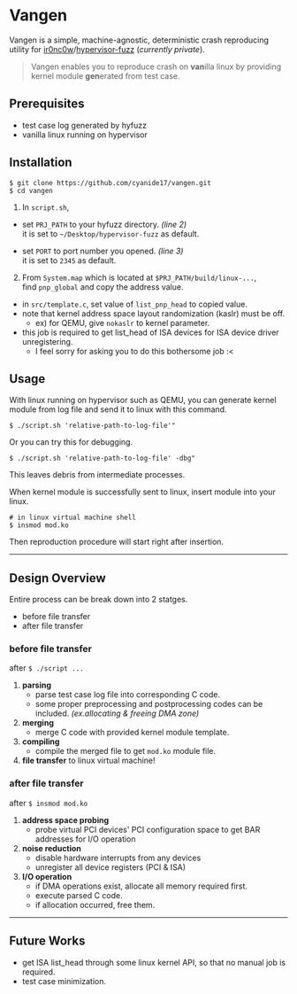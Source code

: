 # Vangen
Vangen is a simple, machine-agnostic, deterministic  crash reproducing utility for [ir0nc0w](https://github.com/ir0nc0w)/[hypervisor-fuzz](https://github.com/ir0nc0w/hypervisor-fuzz) (_currently private_).
> Vangen enables you to reproduce crash on **van**illa linux by providing kernel module **gen**erated from test case.

## Prerequisites
- test case log generated by hyfuzz
- vanilla linux running on hypervisor

## Installation
```
$ git clone https://github.com/cyanide17/vangen.git
$ cd vangen
```
1. In `script.sh`,   

- set `PRJ_PATH` to your hyfuzz directory. *(line 2)*   
it is set to `~/Desktop/hypervisor-fuzz` as default.   

- set `PORT` to port number you opened. *(line 3)*   
it is set to `2345` as default.

2. From `System.map` which is located at `$PRJ_PATH/build/linux-...`,   
find `pnp_global` and copy the address value.

- in `src/template.c`, set value of `list_pnp_head` to copied value.
- note that kernel address space layout randomization (kaslr) must be off.
    - ex) for QEMU, give `nokaslr` to kernel parameter.
- this job is required to get list_head of ISA devices for ISA device driver unregistering.
    - I feel sorry for asking you to do this bothersome job :<


## Usage
With linux running on hypervisor such as QEMU,
you can generate kernel module from log file and send it to linux with this command.
```
$ ./script.sh 'relative-path-to-log-file'"
```
Or you can try this for debugging.
```
$ ./script.sh 'relative-path-to-log-file' -dbg"
```
This leaves debris from intermediate processes.   
   
When kernel module is successfully sent to linux, insert module into your linux.
```
# in linux virtual machine shell
$ insmod mod.ko
```
Then reproduction procedure will start right after insertion.


***
## Design Overview
Entire process can be break down into 2 statges.
- before file transfer
- after file transfer

### before file transfer
after `$ ./script ...`
1. **parsing**
    - parse test case log file into corresponding C code.
    - some proper preprocessing and postprocessing codes can be included. *(ex.allocating & freeing DMA zone)*
2. **merging**
    - merge C code with provided kernel module template.
3. **compiling**
    - compile the merged file to get `mod.ko` module file.
4. **file transfer** to linux virtual machine!

### after file transfer
after `$ insmod mod.ko`
1. **address space probing**
    - probe virtual PCI devices' PCI configuration space to get BAR addresses for I/O operation
2. **noise reduction**
    - disable hardware interrupts from any devices
    - unregister all device registers (PCI & ISA)
3. **I/O operation**
    - if DMA operations exist, allocate all memory required first.
    - execute parsed C code.
    - if allocation occurred, free them.
    
    
***
## Future Works
- get ISA list_head through some linux kernel API, so that no manual job is required.
- test case minimization.
